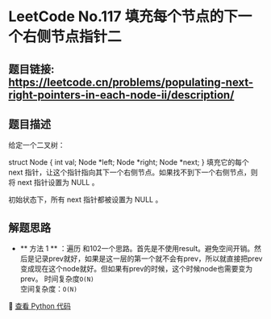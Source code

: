 # LeetCode No.117 填充每个节点的下一个右侧节点指针二

## 题目链接: https://leetcode.cn/problems/populating-next-right-pointers-in-each-node-ii/description/

## 题目描述
给定一个二叉树：

struct Node {
  int val;
  Node *left;
  Node *right;
  Node *next;
}
填充它的每个 next 指针，让这个指针指向其下一个右侧节点。如果找不到下一个右侧节点，则将 next 指针设置为 NULL 。

初始状态下，所有 next 指针都被设置为 NULL 。

## 解题思路
- ** 方法 1 ** ：遍历
和102一个思路。首先是不使用result。避免空间开销。然后是记录prev就好，如果是这一层的第一个就不会有prev，所以就直接把prev变成现在这个node就好。但如果有prev的时候，这个时候node也需要变为prev。
时间复杂度`O(N)`  
空间复杂度：`O(N)`


📌 [查看 Python 代码](../solutions/python/No_117_填充每个节点的下一个右侧节点指针二.py)